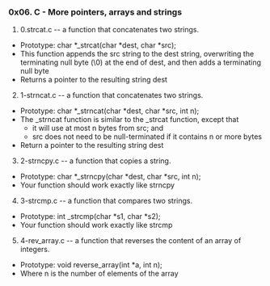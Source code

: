 ### 0x06. C - More pointers, arrays and strings

1. 0.strcat.c -- a function that concatenates two strings.

 - Prototype: char *_strcat(char *dest, char *src);
 - This function appends the src string to the dest string, overwriting the terminating null byte (\0) at the end of dest, and then adds a terminating null byte
 - Returns a pointer to the resulting string dest
2. 1-strncat.c -- a function that concatenates two strings.

 - Prototype: char *_strncat(char *dest, char *src, int n);
 - The _strncat function is similar to the _strcat function, except that
	- it will use at most n bytes from src; and
	- src does not need to be null-terminated if it contains n or more bytes
 - Return a pointer to the resulting string dest

3. 2-strncpy.c --  a function that copies a string.

 - Prototype: char *_strncpy(char *dest, char *src, int n);
 - Your function should work exactly like strncpy

4. 3-strcmp.c -- a function that compares two strings.

 - Prototype: int _strcmp(char *s1, char *s2);
 - Your function should work exactly like strcmp

5. 4-rev_array.c -- a function that reverses the content of an array of integers.

 - Prototype: void reverse_array(int *a, int n);
 - Where n is the number of elements of the array

